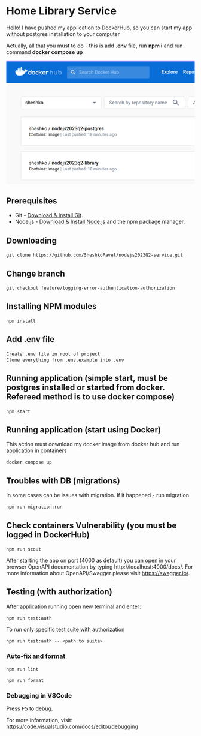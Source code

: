 # Home Library Service
Hello! I have pushed my application to DockerHub, so you can start my app without postgres installation to your computer

Actually, all that you must to do - this is add **.env** file, run  **npm i** and run command **docker compose up**

![Alt text](image.png)

## Prerequisites

- Git - [Download & Install Git](https://git-scm.com/downloads).
- Node.js - [Download & Install Node.js](https://nodejs.org/en/download/) and the npm package manager.

## Downloading

```
git clone https://github.com/SheshkoPavel/nodejs2023Q2-service.git
```

## Change branch
```
git checkout feature/logging-error-authentication-authorization
```

## Installing NPM modules

```
npm install
```

## Add .env file
```
Create .env file in root of project
Clone everything from .env.example into .env
```
## Running application (simple start, must be postgres installed or started from docker. Refereed method is to use docker compose)

```
npm start
```

## Running application (start using Docker)
This action must download my docker image from docker hub and run application in containers

```
docker compose up
```

## Troubles with DB (migrations)
In some cases can be issues with migration. If it happened - run migration

```
npm run migration:run
```

## Check containers Vulnerability (you must be logged in DockerHub)
```
npm run scout
```

After starting the app on port (4000 as default) you can open
in your browser OpenAPI documentation by typing http://localhost:4000/docs/.
For more information about OpenAPI/Swagger please visit https://swagger.io/.

## Testing (with authorization)

After application running open new terminal and enter:


```
npm run test:auth
```

To run only specific test suite with authorization

```
npm run test:auth -- <path to suite>
```

### Auto-fix and format

```
npm run lint
```

```
npm run format
```

### Debugging in VSCode

Press <kbd>F5</kbd> to debug.

For more information, visit: https://code.visualstudio.com/docs/editor/debugging
